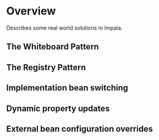 # Overview #

Describes some real world solutions in Impala.



## The Whiteboard Pattern ##

## The Registry Pattern ##

## Implementation bean switching ##

## Dynamic property updates ##

## External bean configuration overrides ##

